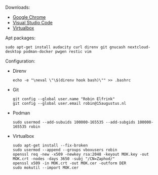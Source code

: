 Downloads:

*  [Google Chrome](https://www.google.com/chrome/)
*  [Visual Studio Code](https://code.visualstudio.com/)
*  [Virtualbox](https://www.virtualbox.org/wiki/Downloads)

Apt packages:

```
sudo apt-get install audacity curl direnv git gnucash nextcloud-desktop podman-docker pwgen restic vim
```

Configuration:

*  Direnv

   ```
   echo -e "\neval \"\$(direnv hook bash)\"" >> .bashrc
   ```

*  Git

   ```
   git config --global user.name "Robin Elfrink"
   git config --global user.email robin@15augustus.nl
   ```

*  Podman
  
   ```
   sudo usermod --add-subuids 100000-165535 --add-subgids 100000-165535 robin
   ```

*  Virtualbox

   ```
   sudo apt-get install --fix-broken
   sudo usermod --append --groups vboxusers robin
   openssl req -new -x509 -newkey rsa:2048 -keyout MOK.key -out MOK.crt -nodes -days 3650 -subj "/CN=Zaphod/"
   openssl x509 -in MOK.crt -out MOK.cer -outform DER
   sudo mokutil --import MOK.cer
   ```
